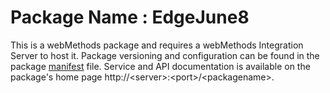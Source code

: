 # Package Name : EdgeJune8
This is a webMethods package and requires a webMethods Integration Server to host it. Package versioning and configuration can be found in the package [manifest](./EdgeJune8/manifest.v3) file. Service and API documentation is available on the package's home page http://&lt;server&gt;:&lt;port&gt;/&lt;packagename>.